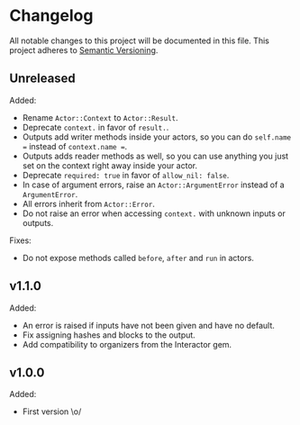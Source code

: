 # Changelog

All notable changes to this project will be documented in this file. This
project adheres to [Semantic Versioning](https://semver.org/spec/v2.0.0.html).

## Unreleased

Added:
- Rename `Actor::Context` to `Actor::Result`.
- Deprecate `context.` in favor of `result.`.
- Outputs add writer methods inside your actors, so you can do `self.name =`
  instead of `context.name =`.
- Outputs adds reader methods as well, so you can use anything you just set on
  the context right away inside your actor.
- Deprecate `required: true` in favor of `allow_nil: false`.
- In case of argument errors, raise an `Actor::ArgumentError` instead of a
  `ArgumentError`.
- All errors inherit from `Actor::Error`.
- Do not raise an error when accessing `context.` with unknown inputs or
  outputs.

Fixes:
- Do not expose methods called `before`, `after` and `run` in actors.

## v1.1.0

Added:
- An error is raised if inputs have not been given and have no default.
- Fix assigning hashes and blocks to the output.
- Add compatibility to organizers from the Interactor gem.

## v1.0.0

Added:
- First version \o/
